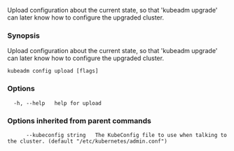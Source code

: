 
Upload configuration about the current state, so that 'kubeadm upgrade' can later know how to configure the upgraded cluster.

### Synopsis

Upload configuration about the current state, so that 'kubeadm upgrade' can later know how to configure the upgraded cluster.

```
kubeadm config upload [flags]
```

### Options

```
  -h, --help   help for upload
```

### Options inherited from parent commands

```
      --kubeconfig string   The KubeConfig file to use when talking to the cluster. (default "/etc/kubernetes/admin.conf")
```


